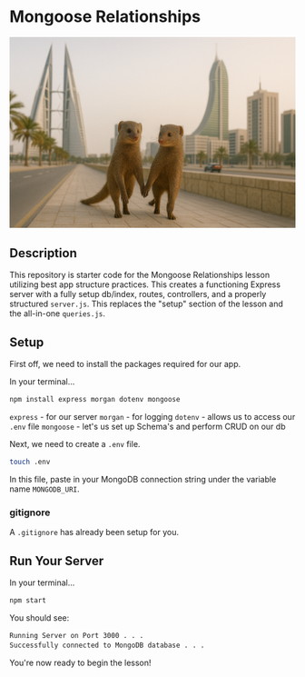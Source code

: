# Mongoose Relationships

![Relationships](./images/relationships.png)


## Description

This repository is starter code for the Mongoose Relationships lesson utilizing best app structure practices. This creates a functioning Express server with a fully setup db/index, routes, controllers, and a properly structured `server.js`. This replaces the "setup" section of the lesson and the all-in-one `queries.js`.


## Setup

First off, we need to install the packages required for our app.

In your terminal...

```sh
npm install express morgan dotenv mongoose
```

`express` - for our server
`morgan` - for logging
`dotenv` - allows us to access our `.env` file
`mongoose` - let's us set up Schema's and perform CRUD on our db

Next, we need to create a `.env` file.

```sh
touch .env
```

In this file, paste in your MongoDB connection string under the variable name `MONGODB_URI`.

### gitignore

A `.gitignore` has already been setup for you.


## Run Your Server

In your terminal...

```sh
npm start
```

You should see:

```sh
Running Server on Port 3000 . . . 
Successfully connected to MongoDB database . . . 
```

You're now ready to begin the lesson!
